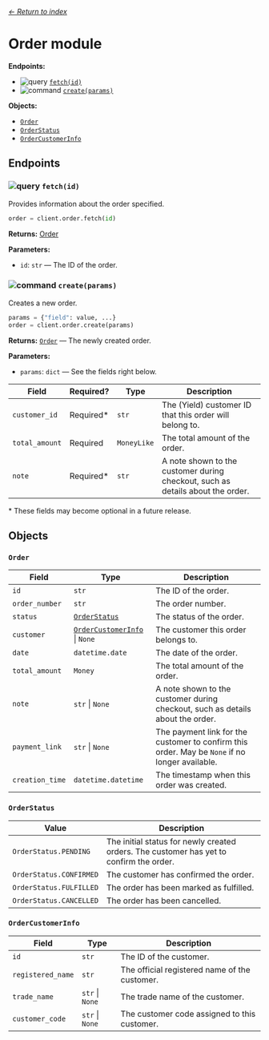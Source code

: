 [*← Return to index*](../index.md)

Order module
============

**Endpoints:**
- ![query](https://img.shields.io/badge/QUERY-green) [`fetch(id)`](#-fetchid)
- ![command](https://img.shields.io/badge/COMMAND-orange) [`create(params)`](#-createparams)

**Objects:**
- [`Order`](#order)
- [`OrderStatus`](#orderstatus)
- [`OrderCustomerInfo`](#ordercustomerinfo)


Endpoints
---------

### ![query](https://img.shields.io/badge/QUERY-green) `fetch(id)`

Provides information about the order specified.

```python
order = client.order.fetch(id)
```

**Returns:** [Order](#order)

**Parameters:**

- `id`: `str` — The ID of the order.


### ![command](https://img.shields.io/badge/COMMAND-orange) `create(params)`

Creates a new order.

```python
params = {"field": value, ...}
order = client.order.create(params)
```

**Returns:** [`Order`](#order) — The newly created order.

**Parameters:**

- `params`: `dict` — See the fields right below.

| Field          | Required? | Type        | Description                                                                    |
| -------------- | --------- | ----------- | ------------------------------------------------------------------------------ |
| `customer_id`  | Required* | `str`       | The (Yield) customer ID that this order will belong to.                        |
| `total_amount` | Required  | `MoneyLike` | The total amount of the order.                                                 |
| `note`         | Required* | `str`       | A note shown to the customer during checkout, such as details about the order. |

\* These fields may become optional in a future release.


Objects
-------

### `Order`

| Field           | Type                                                | Description                                                                                    |
| --------------- | --------------------------------------------------- | ---------------------------------------------------------------------------------------------- |
| `id`            | `str`                                               | The ID of the order.                                                                           |
| `order_number`  | `str`                                               | The order number.                                                                              |
| `status`        | [`OrderStatus`](#orderstatus)                       | The status of the order.                                                                       |
| `customer`      | [`OrderCustomerInfo`](#ordercustomerinfo) \| `None` | The customer this order belongs to.                                                            |
| `date`          | `datetime.date`                                     | The date of the order.                                                                         |
| `total_amount`  | `Money`                                             | The total amount of the order.                                                                 |
| `note`          | `str` \| `None`                                     | A note shown to the customer during checkout, such as details about the order.                 |
| `payment_link`  | `str` \| `None`                                     | The payment link for the customer to confirm this order. May be `None` if no longer available. |
| `creation_time` | `datetime.datetime`                                 | The timestamp when this order was created.                                                     |


### `OrderStatus`

| Value                   | Description                                                                             |
| ----------------------- | --------------------------------------------------------------------------------------- |
| `OrderStatus.PENDING`   | The initial status for newly created orders. The customer has yet to confirm the order. |
| `OrderStatus.CONFIRMED` | The customer has confirmed the order.                                                   |
| `OrderStatus.FULFILLED` | The order has been marked as fulfilled.                                                 |
| `OrderStatus.CANCELLED` | The order has been cancelled.                                                           |


### `OrderCustomerInfo`

| Field             | Type            | Description                                   |
| ----------------- | --------------- | --------------------------------------------- |
| `id`              | `str`           | The ID of the customer.                       |
| `registered_name` | `str`           | The official registered name of the customer. |
| `trade_name`      | `str` \| `None` | The trade name of the customer.               |
| `customer_code`   | `str` \| `None` | The customer code assigned to this customer.  |
